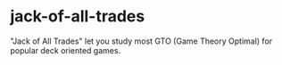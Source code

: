 # jack-of-all-trades
"Jack of All Trades" let you study most GTO (Game Theory Optimal) for popular deck oriented games.
